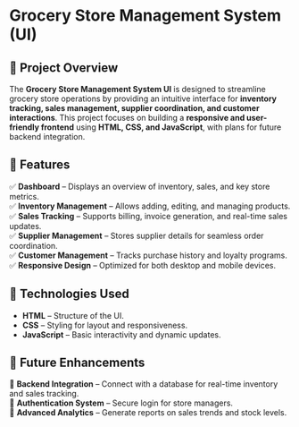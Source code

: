 # Grocery Store Management System (UI)  

## 📌 Project Overview  
The **Grocery Store Management System UI** is designed to streamline grocery store operations by providing an intuitive interface for **inventory tracking, sales management, supplier coordination, and customer interactions**. This project focuses on building a **responsive and user-friendly frontend** using **HTML, CSS, and JavaScript**, with plans for future backend integration.  

## 🚀 Features  
✅ **Dashboard** – Displays an overview of inventory, sales, and key store metrics.  
✅ **Inventory Management** – Allows adding, editing, and managing products.  
✅ **Sales Tracking** – Supports billing, invoice generation, and real-time sales updates.  
✅ **Supplier Management** – Stores supplier details for seamless order coordination.  
✅ **Customer Management** – Tracks purchase history and loyalty programs.  
✅ **Responsive Design** – Optimized for both desktop and mobile devices.  


## 🎨 Technologies Used  
- **HTML** – Structure of the UI.  
- **CSS** – Styling for layout and responsiveness.  
- **JavaScript** – Basic interactivity and dynamic updates.  

## 📌 Future Enhancements  
🔹 **Backend Integration** – Connect with a database for real-time inventory and sales tracking.  
🔹 **Authentication System** – Secure login for store managers.  
🔹 **Advanced Analytics** – Generate reports on sales trends and stock levels.  

